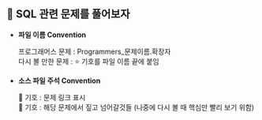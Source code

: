 ## 🦾 SQL 관련 문제를 풀어보자

* __파일 이름 Convention__

  프로그래머스 문제 : Programmers_문제이름.확장자<br>
  다시 볼 만한 문제 : ⭐️ 기호를 파일 이름 끝에 붙임
  
* __소스 파일 주석 Convention__

  📎 기호 : 문제 링크 표시 <br>
  📌 기호 : 해당 문제에서 짚고 넘어갈것들 (나중에 다시 볼 때 핵심만 빨리 보기 위함)
